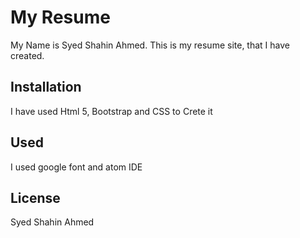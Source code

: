 # My Resume

My Name is Syed Shahin Ahmed. This is my resume site, that I have created.

## Installation

I have used Html 5, Bootstrap and CSS to Crete it 



## Used

I used google font and atom IDE


## License
Syed Shahin Ahmed
